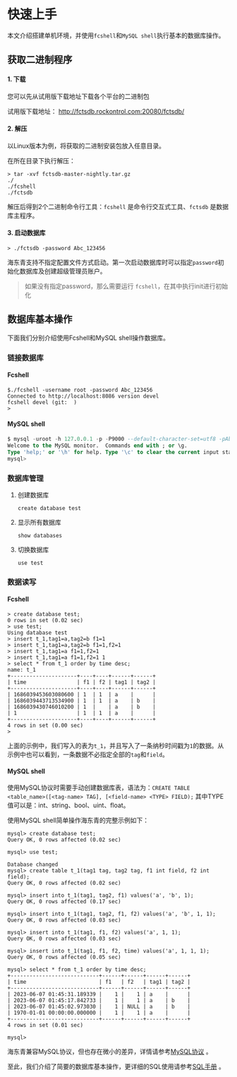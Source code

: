 # 快速上手

本文介绍搭建单机环境，并使用`fcshell`和`MySQL shell`执行基本的数据库操作。

## 获取二进制程序

#### 1. 下载

您可以先从试用版下载地址下载各个平台的二进制包

试用版下载地址： http://fctsdb.rockontrol.com:20080/fctsdb/

#### 2. 解压

以Linux版本为例，将获取的二进制安装包放入任意目录。

在所在目录下执行解压：

```Shell
> tar -xvf fctsdb-master-nightly.tar.gz 
./
./fcshell
./fctsdb
```

解压后得到2个二进制命令行工具：`fcshell` 是命令行交互式工具、`fctsdb` 是数据库主程序。

#### 3. 启动数据库

```Shell
> ./fctsdb -password Abc_123456
```

海东青支持不指定配置文件方式启动。第一次启动数据库时可以指定`password`初始化数据库及创建超级管理员账户。
 > 如果没有指定password，那么需要运行 `fcshell`，在其中执行init进行初始化

## 数据库基本操作

下面我们分别介绍使用Fcshell和MySQL shell操作数据库。

### 链接数据库

#### **Fcshell**

```Shell
$./fcshell -username root -password Abc_123456
Connected to http://localhost:8086 version devel
fcshell devel (git:  )
> 
```

#### MySQL shell

```SQL
$ mysql -uroot -h 127.0.0.1 -p -P9000 --default-character-set=utf8 -pAbc_123456
Welcome to the MySQL monitor.  Commands end with ; or \g.
Type 'help;' or '\h' for help. Type '\c' to clear the current input statement.
mysql>
```

### 数据库管理

1. 创建数据库
	
	`create database test`

1. 显示所有数据库
	
	`show databases`

1. 切换数据库
	
	`use test`

### 数据读写

#### **Fcshell**

```Shell
> create database test;
0 rows in set (0.02 sec)
> use test;
Using database test
> insert t_1,tag1=a,tag2=b f1=1
> insert t_1,tag1=a,tag2=b f1=1,f2=1
> insert t_1,tag1=a f1=1,f2=1
> insert t_1,tag1=a f1=1,f2=1 1
> select * from t_1 order by time desc;
name: t_1
+---------------------+----+----+------+------+
| time                | f1 | f2 | tag1 | tag2 |
+---------------------+----+----+------+------+
| 1686039453603080600 | 1  | 1  | a    |      |
| 1686039443713534900 | 1  | 1  | a    | b    |
| 1686039430746010200 | 1  |    | a    | b    |
| 1                   | 1  | 1  | a    |      |
+---------------------+----+----+------+------+
4 rows in set (0.00 sec)
>
```

上面的示例中，我们写入的表为`t_1`，并且写入了一条纳秒时间戳为`1`的数据。从示例中也可以看到，一条数据不必指定全部的`tag`和`field`。

#### **MySQL shell**

使用MySQL协议时需要手动创建数据库表，语法为：`CREATE TABLE <table_name>([<tag-name> TAG], [<field-name> <TYPE> FIELD);` 其中TYPE值可以是：int、string、bool、uint、float。

使用MySQL shell简单操作海东青的完整示例如下：

```Shell
mysql> create database test;
Query OK, 0 rows affected (0.02 sec)

mysql> use test;

Database changed
mysql> create table t_1(tag1 tag, tag2 tag, f1 int field, f2 int field);
Query OK, 0 rows affected (0.02 sec)

mysql> insert into t_1(tag1, tag2, f1) values('a', 'b', 1);
Query OK, 0 rows affected (0.17 sec)

mysql> insert into t_1(tag1, tag2, f1, f2) values('a', 'b', 1, 1);
Query OK, 0 rows affected (0.03 sec)

mysql> insert into t_1(tag1, f1, f2) values('a', 1, 1);
Query OK, 0 rows affected (0.03 sec)

mysql> insert into t_1(tag1, f1, f2, time) values('a', 1, 1, 1);
Query OK, 0 rows affected (0.05 sec)

mysql> select * from t_1 order by time desc;
+----------------------------+------+------+------+------+
| time                       | f1   | f2   | tag1 | tag2 |
+----------------------------+------+------+------+------+
| 2023-06-07 01:45:31.189339 |    1 |    1 | a    |      |
| 2023-06-07 01:45:17.842733 |    1 |    1 | a    | b    |
| 2023-06-07 01:45:02.973030 |    1 | NULL | a    | b    |
| 1970-01-01 00:00:00.000000 |    1 |    1 | a    |      |
+----------------------------+------+------+------+------+
4 rows in set (0.01 sec)

mysql>
```

海东青兼容MySQL协议，但也存在微小的差异，详情请参考[MySQL协议](./developer/mysql.md) 。



至此，我们介绍了简要的数据库基本操作，更详细的SQL使用请参考[SQL手册](./sql_manual/sql_manual_overview.md) 。